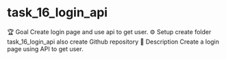 # task_16_login_api
 🏆 Goal  Create login page and use api to get user.  ⚙️ Setup  create folder task_16_login_api also create Github repository  🎯 Description  Create a login page using API to get user.
